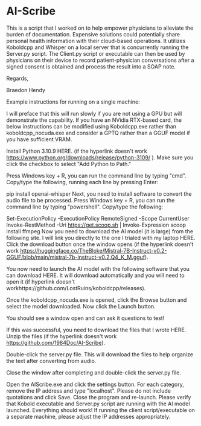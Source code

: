 # AI-Scribe
This is a script that I worked on to help empower physicians to alleviate the burden of documentation.  Expensive solutions could potentially share personal health information with their cloud-based operations.  It utilizes Koboldcpp and Whisper on a local server that is concurrently running the Server.py script.  The Client.py script or executable can then be used by physicians on their device to record patient-physician conversations after a signed consent is obtained and process the result into a SOAP note.

Regards,

Braedon Hendy

Example instructions for running on a single machine:

I will preface that this will run slowly if you are not using a GPU but will demonstrate the capability.  If you have an NVidia RTX-based card, the below instructions can be modified using Koboldcpp.exe rather than koboldcpp_nocuda.exe and consider a GPTQ rather than a GGUF model if you have sufficient VRAM.

Install Python 3.10.9 HERE.  (if the hyperlink doesn't work https://www.python.org/downloads/release/python-3109/ ).  Make sure you click the checkbox to select "Add Python to Path."

Press Windows key + R, you can run the command line by typing "cmd".  Copy/type the following, running each line by pressing Enter:  

pip install openai-whisper
Next, you need to install software to convert the audio file to be processed.  Press Windows key + R, you can run the command line by typing "powershell".  Copy/type the following:

Set-ExecutionPolicy -ExecutionPolicy RemoteSigned -Scope CurrentUser
Invoke-RestMethod -Uri https://get.scoop.sh | Invoke-Expression
scoop install ffmpeg
Now you need to download the AI model (it is large) from the following site.  I will link you directly to the one I trialed with my laptop HERE.  Click the download button once the window opens (if the hyperlink doesn't work https://huggingface.co/TheBloke/Mistral-7B-Instruct-v0.2-GGUF/blob/main/mistral-7b-instruct-v0.2.Q4_K_M.gguf).

You now need to launch the AI model with the following software that you can download HERE.  It will download automatically and you will need to open it (if hyperlink doesn't workhttps://github.com/LostRuins/koboldcpp/releases). 

Once the koboldcpp_nocuda.exe is opened, click the Browse button and select the model downloaded.  Now click the Launch button.  

You should see a window open and can ask it questions to test!

If this was successful, you need to download the files that I wrote HERE.  Unzip the files (if the hyperlink doesn't work https://github.com/1984Doc/AI-Scribe).

Double-click the server.py file.  This will download the files to help organize the text after converting from audio.  

Close the window after completing and double-click the server.py file.

Open the AIScribe.exe and click the settings button.  For each category, remove the IP address and type "localhost".  Please do not include quotations and click Save.  Close the program and re-launch.  Please verify that Kobold executable and Server.py script are running with the AI model launched.  Everything should work!  If running the client script/executable on a separate machine, please adjust the IP addresses appropriately.  
